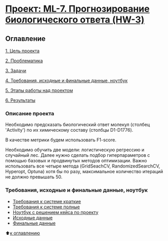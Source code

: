 # [Проект: ML-7. Прогнозирование биологического ответа (HW-3)](https://github.com/Alexx-Yu/python_classes/tree/main/Project%2001)

## Оглавление

[1. Цель проекта](#Описание-проекта)

[2. Проблематика](#Проблематика)

[3. Задачи](#Задачи)

[4. Требования, исходные и финальные данные, ноутбук](#Требования,-исходные-и-финальные-данные,-ноутбук)

[5. Этапы работы над проектом](#Этапы-работы-над-проектом)

[6. Результаты](#Результаты)


### Описание проекта
Необходимо предсказать биологический ответ молекул (столбец 'Activity') по их химическому составу (столбцы D1-D1776).

В качестве метрики будем использовать F1-score.

Необходимо обучить две модели: логистическую регрессию и случайный лес. Далее нужно сделать подбор гиперпараметров с помощью базовых и продвинутых методов оптимизации. Важно использовать все четыре метода (GridSeachCV, RandomizedSearchCV, Hyperopt, Optuna) хотя бы по разу, максимальное количество итераций не должно превышать 50.

### Требования, исходные и финальные данные, ноутбук
- [Требования к системе краткие](https://github.com/Alexx-Yu/python_classes/blob/main/Project%2001/Data/requirements.txt)
- [Требования к системе полные](https://github.com/Alexx-Yu/python_classes/blob/main/Project%2001/Data/environment.yaml)
- [Ноутбук с решением кейса по проекту](https://github.com/Alexx-Yu/python_classes/blob/main/Project%2001/Project%201.ipynb)
- [Исходные данные](https://drive.google.com/file/d/1Kb78mAWYKcYlellTGhIjPI-bCcKbGuTn/view?usp=sharing)
- [Финальные данные](https://github.com/Alexx-Yu/python_classes/blob/main/Project%2001/Data/hh_final.csv)

:arrow_up:[к оглавлению](#Оглавление)

